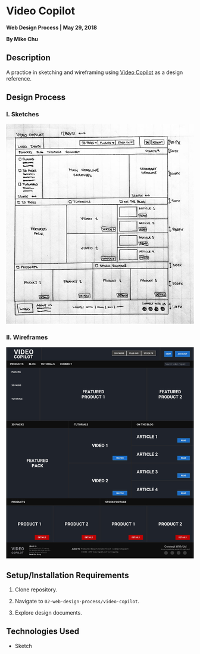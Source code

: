 # Video Copilot

**Web Design Process | May 29, 2018**

**By Mike Chu**

## Description

A practice in sketching and wireframing using [Video Copilot](http://www.videocopilot.net) as a design reference.

## Design Process

### I. Sketches

![Video Copilot - Layout Sketch](img/video-copilot-sketch.jpg?raw=true "Video Copilot - Layout Sketch")

### II. Wireframes

![Video Copilot - Layout Wireframe](img/video-copilot-wireframe.jpg?raw=true "Video Copilot - Layout Wireframe")

## Setup/Installation Requirements

1. Clone repository.

2. Navigate to `02-web-design-process/video-copilot`.

3. Explore design documents.

## Technologies Used

- Sketch
